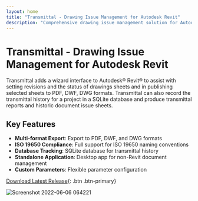 ```yaml
---
layout: home
title: "Transmittal - Drawing Issue Management for Autodesk Revit"
description: "Comprehensive drawing issue management solution for Autodesk Revit with wizard interface for setting revisions, managing drawing sheets, and publishing to PDF, DWF, DWG formats."
---
```

# Transmittal - Drawing Issue Management for Autodesk Revit

Transmittal adds a wizard interface to Autodesk® Revit® to assist with setting revisions and the status of drawings sheets and in publishing selected sheets to PDF, DWF, DWG formats.  Transmittal can also record the transmittal history for a project in a SQLite database and produce transmittal reports and historic document issue sheets.

## Key Features

- **Multi-format Export**: Export to PDF, DWF, and DWG formats
- **ISO 19650 Compliance**: Full support for ISO 19650 naming conventions
- **Database Tracking**: SQLite database for transmittal history
- **Standalone Application**: Desktop app for non-Revit document management
- **Custom Parameters**: Flexible parameter configuration

[Download Latest Release](https://github.com/russgreen/Transmittal/releases){: .btn .btn-primary}

![Screenshot 2022-06-06 064221](https://user-images.githubusercontent.com/1886088/172102241-c7e597ad-ac73-45c0-ad63-7f65f5f0eddb.png)
